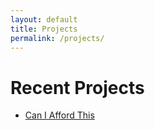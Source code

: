 ```yaml
---
layout: default
title: Projects
permalink: /projects/
---
```

<div class="home">
  <h1 class="page-heading center-text">Recent Projects</h1>

  <ul class="post-list">
      <li>
        <p>
          <a class="post-link" href="http://caniaffordthis.herokuapp.com">Can I Afford This</a>
        </p>
      </li>

  </ul>

</div>
